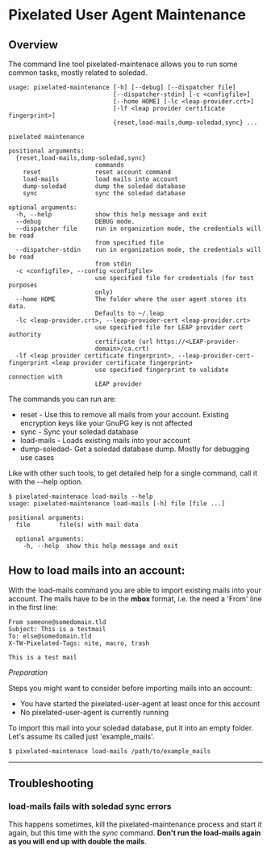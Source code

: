 Pixelated User Agent Maintenance
================================

## Overview

The command line tool pixelated-maintenace allows you to run some common tasks, mostly related to soledad.

```
usage: pixelated-maintenance [-h] [--debug] [--dispatcher file]
                             [--dispatcher-stdin] [-c <configfile>]
                             [--home HOME] [-lc <leap-provider.crt>]
                             [-lf <leap provider certificate fingerprint>]
                             {reset,load-mails,dump-soledad,sync} ...

pixelated maintenance

positional arguments:
  {reset,load-mails,dump-soledad,sync}
                        commands
    reset               reset account command
    load-mails          load mails into account
    dump-soledad        dump the soledad database
    sync                sync the soledad database

optional arguments:
  -h, --help            show this help message and exit
  --debug               DEBUG mode.
  --dispatcher file     run in organization mode, the credentials will be read
                        from specified file
  --dispatcher-stdin    run in organization mode, the credentials will be read
                        from stdin
  -c <configfile>, --config <configfile>
                        use specified file for credentials (for test purposes
                        only)
  --home HOME           The folder where the user agent stores its data.
                        Defaults to ~/.leap
  -lc <leap-provider.crt>, --leap-provider-cert <leap-provider.crt>
                        use specified file for LEAP provider cert authority
                        certificate (url https://<LEAP-provider-
                        domain>/ca.crt)
  -lf <leap provider certificate fingerprint>, --leap-provider-cert-fingerprint <leap provider certificate fingerprint>
                        use specified fingerprint to validate connection with
                        LEAP provider
```

The commands you can run are:

* reset - Use this to remove all mails from your account. Existing encryption keys like your GnuPG key is not affected
* sync - Sync your soledad database
* load-mails - Loads existing mails into your account
* dump-soledad- Get a soledad database dump. Mostly for debugging use cases

Like with other such tools, to get detailed help for a single command, call it with the --help option.

```
$ pixelated-maintenace load-mails --help
usage: pixelated-maintenance load-mails [-h] file [file ...]

positional arguments:
  file        file(s) with mail data

  optional arguments:
    -h, --help  show this help message and exit
```

## How to load mails into an account:

With the load-mails command you are able to import existing mails into your account. The mails have to be in the **mbox** format, i.e. the need a 'From' line in the first line:
```
From someone@somedomain.tld
Subject: This is a testmail
To: else@somedomain.tld
X-TW-Pixelated-Tags: nite, macro, trash

This is a test mail
```

*Preparation* 

Steps you might want to consider before importing mails into an account:

* You have started the pixelated-user-agent at least once for this account
* No pixelated-user-agent is currently running

To import this mail into your soledad database, put it into an empty folder. Let's assume its called just 'example_mails'.

```
$ pixelated-maintenace load-mails /path/to/example_mails
```

---
## Troubleshooting

### load-mails fails with soledad sync errors

This happens sometimes, kill the pixelated-maintenance process and start it again, but this time with the *sync* command. **Don't run the load-mails again as you will end up with double the mails**.

